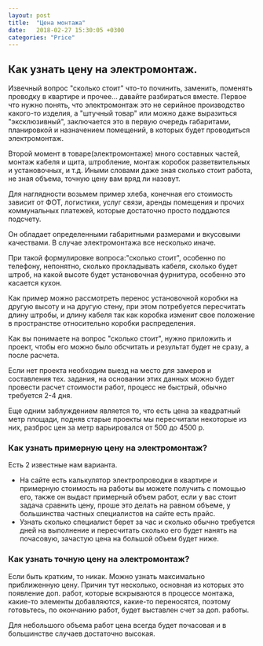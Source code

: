 ```yaml
---
layout: post
title:  "Цена монтажа"
date:   2018-02-27 15:30:05 +0300
categories: "Price"
---
```

<h2>Как узнать цену на электромонтаж.</h2>
Извечный вопрос "сколько стоит" что-то починить, заменить, поменять проводку в квартире и прочее... давайте разбираться вместе.
Первое что нужно понять, что электромонтаж это не серийное производство какого-то изделия, а "штучный товар" или можно даже выразиться "эксклюзивный", заключается это в первую очередь габаритами, планировкой и назначением помещений, в которых будет проводиться электромонтаж.

Второй момент в товаре(электромонтаже) много составных частей, монтаж кабеля и щита, штробление, монтаж коробок разветвительных и установочных, и т.д.
Иными словами даже зная сколько стоит работа, не зная объема, точную цену вам вряд ли назовут.

Для наглядности возьмем пример хлеба, конечная его стоимость зависит от ФОТ, логистики, услуг связи, аренды помещения и прочих коммунальных платежей, которые достаточно просто поддаются подсчету.

Он обладает определенными габаритными размерами и вкусовыми качествами.
В случае электромонтажа все несколько иначе.

При такой формулировке вопроса:"сколько стоит", особенно по телефону, непонятно, сколько прокладывать кабеля, сколько будет штроб, на какой высоте будет установочная фурнитура, особенно это касается кухон. 

Как пример можно рассмотреть перенос установочной коробки на другую высоту и на другую стену, при этом потребуется пересчитать длину штробы, и длину кабеля так как коробка изменит свое положение в пространстве относительно коробки распределения.  

Как вы понимаете на вопрос "сколько стоит", нужно приложить и проект, чтобы его можно было обсчитать и результат будет не сразу, а после расчета.

Если нет проекта необходим выезд на место для замеров и составления тех. задания, на основании этих данных можно будет провести расчет стоимости работ, процесс не быстрый, обычно требуется 2-4 дня.

Еще одним заблуждением является то, что есть цена за квадратный метр площади, подняв старые проекты мы пересчитали некоторые из них, разброс цен за метр варьировался от 500 до 4500 р.

<h3>Как узнать примерную цену на электромонтаж?</h3>
Есть 2 известные нам варианта.
<ul>
<li>
На сайте есть калькулятор электропроводки в квартире и примерную стоимость на работы вы можете получить с помощью его, также он выдаст примерный объем работ, если у вас стоит задача сравнить цену, проше это делать на равном объеме, у большинства частных специалистов на сайте есть прайс.
</li>
<li>
Узнать сколько специалист берет за час и сколько обычно требуется дней на выполнение и пересчитать сколько его будет нанять на почасовую, зачастую цена на большой объем будет ниже.	
</li>	
</ul>

<h3>Как узнать точную цену на электромонтаж?</h3>
Если быть кратким, то никак. 
Можно узнать максимально приближенную цену. Причин тут несколько, основная из которых это появление доп. работ, которые вскрываются в процессе монтажа, какие-то элементы добавляются, какие-то переносятся, поэтому готовьтесь, по окончанию работ, будет выставлен счет за доп. работы.

Для небольшого объема работ цена всегда будет почасовая и в большинстве случаев достаточно высокая. 